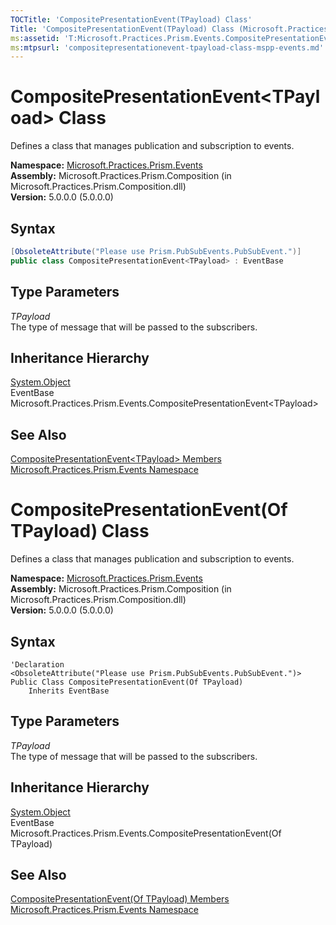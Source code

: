 ```yaml
---
TOCTitle: 'CompositePresentationEvent(TPayload) Class'
Title: 'CompositePresentationEvent(TPayload) Class (Microsoft.Practices.Prism.Events)'
ms:assetid: 'T:Microsoft.Practices.Prism.Events.CompositePresentationEvent\`1'
ms:mtpsurl: 'compositepresentationevent-tpayload-class-mspp-events.md'
---
```



# CompositePresentationEvent&lt;TPayload&gt; Class

Defines a class that manages publication and subscription to events.

**Namespace:** [Microsoft.Practices.Prism.Events](/patterns-practices/reference/mspp-events-namespace)  
**Assembly:** Microsoft.Practices.Prism.Composition (in Microsoft.Practices.Prism.Composition.dll)  
**Version:** 5.0.0.0 (5.0.0.0)

## Syntax

```C#
[ObsoleteAttribute("Please use Prism.PubSubEvents.PubSubEvent.")]
public class CompositePresentationEvent<TPayload> : EventBase
```

## Type Parameters


<i>TPayload</i>  
The type of message that will be passed to the subscribers.


## Inheritance Hierarchy

[System.Object](http://msdn.microsoft.com/en-us/library/e5kfa45b)  
EventBase  
Microsoft.Practices.Prism.Events.CompositePresentationEvent&lt;TPayload&gt;  

## See Also

[CompositePresentationEvent&lt;TPayload&gt; Members](/patterns-practices/reference/compositepresentationevent-tpayload-members-mspp-events)  
[Microsoft.Practices.Prism.Events Namespace](/patterns-practices/reference/mspp-events-namespace)  


# CompositePresentationEvent(Of TPayload) Class

Defines a class that manages publication and subscription to events.

**Namespace:** [Microsoft.Practices.Prism.Events](/patterns-practices/reference/mspp-events-namespace)  
**Assembly:** Microsoft.Practices.Prism.Composition (in Microsoft.Practices.Prism.Composition.dll)  
**Version:** 5.0.0.0 (5.0.0.0)

## Syntax

```VB
'Declaration
<ObsoleteAttribute("Please use Prism.PubSubEvents.PubSubEvent.")> 
Public Class CompositePresentationEvent(Of TPayload)
	Inherits EventBase
```

## Type Parameters


<i>TPayload</i>  
The type of message that will be passed to the subscribers.


## Inheritance Hierarchy

[System.Object](http://msdn.microsoft.com/en-us/library/e5kfa45b)  
EventBase  
Microsoft.Practices.Prism.Events.CompositePresentationEvent(Of TPayload)  

## See Also

[CompositePresentationEvent(Of TPayload) Members](/patterns-practices/reference/compositepresentationevent-tpayload-members-mspp-events)  
[Microsoft.Practices.Prism.Events Namespace](/patterns-practices/reference/mspp-events-namespace)  

